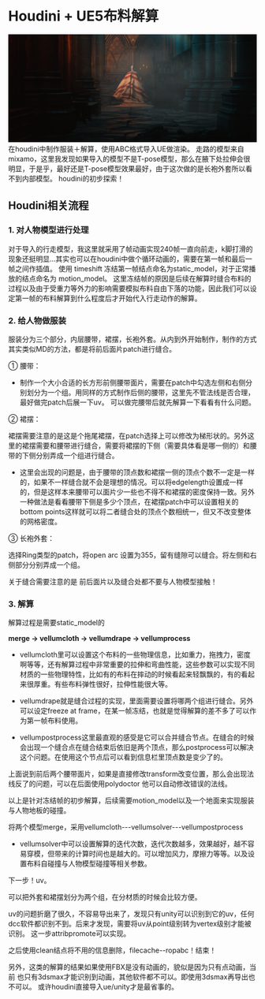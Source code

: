 # Houdini + UE5布料解算
![](https://github.com/ban-kexuan/ClothSimulation/blob/main/overview.png)
在houdini中制作服装＋解算，使用ABC格式导入UE做渲染。
走路的模型来自mixamo，这里我发现如果导入的模型不是T-pose模型，那么在腋下处拉伸会很明显，于是乎，最好还是T-pose模型效果最好，由于这次做的是长袍外套所以看不到内部模型。  houdini的初步探索！
## Houdini相关流程
### 1. 对人物模型进行处理

对于导入的行走模型，我这里就采用了帧动画实现240帧一直向前走，k脚打滑的现象还挺明显...其实也可以在houdini中做个循环动画的，需要在第一帧和最后一帧之间作插值。 使用 timeshift 冻结第一帧结点命名为static_model，对于正常播放的结点命名为 motion_model。 这里冻结帧的原因是后续在解算时缝合布料的过程以及由于受重力等外力的影响需要模拟布料自由下落的功能，因此我们可以设定第一帧的布料解算到什么程度后才开始代入行走动作的解算。

### 2. 给人物做服装
服装分为三个部分，内层腰带，裙摆，长袍外套。从内到外开始制作，制作的方式其实类似MD的方法，都是将前后面片patch进行缝合。

① 腰带：

- 制作一个大小合适的长方形前侧腰带面片，需要在patch中勾选左侧和右侧分别划分为一个组。用同样的方式制作后侧的腰带，这里先不管法线是否合理，最好做完patch后展一下uv。 可以做完腰带后就先解算一下看看有什么问题。

② 裙摆：

裙摆需要注意的是这是个拖尾裙摆，在patch选择上可以修改为梯形状的。另外这里的裙摆需要和腰带进行缝合，需要将裙摆的下侧（需要具体看是哪一侧的）和腰带的下侧分别弄成一个组进行缝合。

- 这里会出现的问题是，由于腰带的顶点数和裙摆一侧的顶点个数不一定是一样的，如果不一样缝合就不会是理想的情况。可以将edgelength设置成一样的，但是这样本来腰带可以面片少一些也不得不和裙摆的密度保持一致。另外一种做法是看看腰带下侧是多少个顶点，在裙摆patch中可以设置相关的bottom  points这样就可以将二者缝合处的顶点个数相统一，但又不改变整体的网格密度。


③ 长袍外套：

选择Ring类型的patch，将open arc 设置为355，留有缝隙可以缝合。将左侧和右侧部分分别弄成一个组。

关于缝合需要注意的是 前后面片以及缝合处都不要与人物模型接触！

### 3. 解算
解算过程是需要static_model的

**merge → vellumcloth → vellumdrape → vellumprocess**

- vellumcloth里可以设置这个布料的一些物理信息，比如重力，拖拽力，密度啊等等，还有解算过程中非常重要的拉伸和弯曲性能，这些参数可以实现不同材质的一些物理特性，比如有的布料在摔动的时候看起来轻飘飘的，有的看起来很厚重。有些布料弹性很好，拉伸性能很大等。

- vellumdrape就是缝合过程的实现，里面需要设置将哪两个组进行缝合。另外可以设定freeze at frame，在某一帧冻结，也就是觉得解算的差不多了可以作为第一帧布料使用。

- vellumpostprocess这里最直观的感受是它可以合并缝合节点。在缝合的时候会出现一个缝合点在缝合结束后依旧是两个顶点，那么postprocess可以解决这个问题。在使用这个节点后可以看到信息栏里顶点数是变少了的。

上面说到前后两个腰带面片，如果是直接修改transform改变位置，那么会出现法线反了的问题，可以在后面使用polydoctor 他可以自动修改错误的法线。

以上是针对冻结帧的初步解算，后续需要motion_model以及一个地面来实现服装与人物地板的碰撞。

将两个模型merge，采用vellumcloth---vellumsolver---vellumpostprocess

- vellumsolver中可以设置解算的迭代次数，迭代次数越多，效果越好，越不容易穿模，但带来的计算时间也是越大的。可以增加风力，摩擦力等等。以及设置布料自碰撞与人物模型碰撞等相关参数。

下一步！uv。

可以把外套和裙摆划分为两个组，在分材质的时候会比较方便。

uv的问题折磨了很久，不容易导出来了，发现只有unity可以识别到它的uv，任何dcc软件都识别不到。后来才发现，需要将uv从point级别转为vertex级别才能被识别。 这一步attribpromote可以实现。

之后使用clean结点将不用的信息删除，filecache--ropabc！结束！

另外，这类的解算的结果如果使用FBX是没有动画的，貌似是因为只有点动画，当前 也只有3dsmax才能识别到动画，其他软件都不可以。即使用3dsmax再导出也不可以。  或许houdini直接导入ue/unity才是最省事的。
